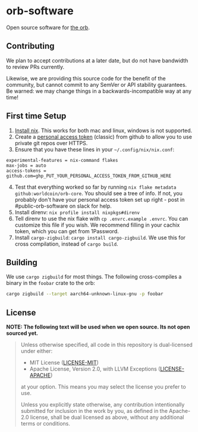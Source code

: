 # orb-software
Open source software for [the orb](https://worldcoin.org/blog/engineering/opening-orb-look-inside-worldcoin-biometric-imaging-device).

## Contributing

We plan to accept contributions at a later date, but do not have bandwidth to review PRs
currently. 

Likewise, we are providing this source code for the benefit of the community, but cannot
commit to any SemVer or API stability guarantees. Be warned: we may change things in a
backwards-incompatible way at any time!

## First time Setup

1. [Install nix][nix]. This works for both mac and linux, windows is not supported.
2. Create a [personal access token][PAC] (classic) from github to allow you to use private git repos over HTTPS.
3. Ensure that you have these lines in your `~/.config/nix/nix.conf`:
```
experimental-features = nix-command flakes
max-jobs = auto
access-tokens = github.com=ghp_PUT_YOUR_PERSONAL_ACCESS_TOKEN_FROM_GITHUB_HERE
```
4. Test that everything worked so far by running `nix flake metadata github:worldcoin/orb-core`. You should see a tree of info. If not, you probably don't have your personal access token set up right - post in #public-orb-software on slack for help.
5. Install direnv: `nix profile install nixpkgs#direnv` 
6. Tell direnv to use the nix flake with `cp .envrc.example .envrc`. You can customize this file if you wish. We recommend filling in your cachix token, which you can get from 1Password.
7. Install `cargo-zigbuild`: `cargo install cargo-zigbuild`. We use this for cross compilation, instead of `cargo build`.

## Building

We use `cargo zigbuild` for most things. The following cross-compiles a binary
in the `foobar` crate to the orb:
```bash
cargo zigbuild --target aarch64-unknown-linux-gnu -p foobar
```

## License
**NOTE: The following text will be used when we open source. Its not open sourced yet.**

> Unless otherwise specified, all code in this repository is dual-licensed under either:
> - MIT License ([LICENSE-MIT](LICENSE-MIT))
> - Apache License, Version 2.0, with LLVM Exceptions ([LICENSE-APACHE](LICENSE-APACHE))
>
> at your option. This means you may select the license you prefer to use.
>
> Unless you explicitly state otherwise, any contribution intentionally submitted for inclusion
> in the work by you, as defined in the Apache-2.0 license, shall be dual licensed as above,
> without any additional terms or conditions.

[nix]: https://nixos.org/download.html
[PAC]: https://docs.github.com/en/authentication/keeping-your-account-and-data-secure/managing-your-personal-access-tokens#creating-a-personal-access-token-classic
